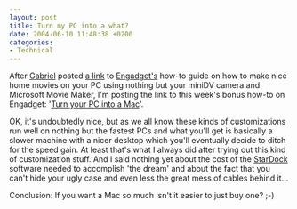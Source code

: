 ```yaml
---
layout: post
title: Turn my PC into a what?
date: 2004-06-10 11:48:38 +0200
categories:
- Technical
---
```

After <a href="http://www.timbru.com/">Gabriel</a> posted <a href="http://www.engadget.com/entry/1139359724757783/" title="Make digital movies the easy way">a link</a> to <a href="http://www.engadget.com">Engadget's</a> how-to guide on how to make nice home movies on your PC using nothing but your miniDV camera and Microsoft Movie Maker, I'm posting the link to this week's bonus how-to on Engadget: '<a href="http://www.engadget.com/entry/8828351836181248/">Turn your PC into a Mac</a>'.

OK, it's undoubtedly nice, but as we all know these kinds of customizations run well on nothing but the fastest PCs and what you'll get is basically a slower machine with a nicer desktop which you'll eventually decide to ditch for the speed gain. At least that's what I always did after trying out this kind of customization stuff. And I said nothing yet about the cost of the <a href="http://www.stardock.com">StarDock</a> software needed to accomplish 'the dream' and about the fact that you can't hide your ugly case and even less the great mess of cables behind it...

Conclusion: If you want a Mac so much isn't it easier to just buy one? ;-)

